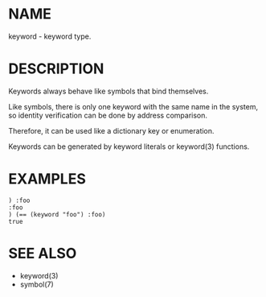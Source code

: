 # NAME
keyword - keyword type.

# DESCRIPTION
Keywords always behave like symbols that bind themselves.

Like symbols, there is only one keyword with the same name in the system, so identity verification can be done by address comparison.

Therefore, it can be used like a dictionary key or enumeration.

Keywords can be generated by keyword literals or keyword(3) functions.

# EXAMPLES

    ) :foo
    :foo
    ) (== (keyword "foo") :foo)
    true

# SEE ALSO
- keyword(3)
- symbol(7)

